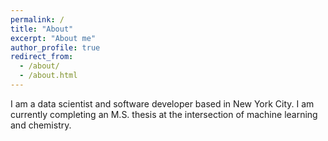 ```yaml
---
permalink: /
title: "About"
excerpt: "About me"
author_profile: true
redirect_from: 
  - /about/
  - /about.html
---
```


I am a data scientist and software developer based in New York City. I am currently completing an M.S. thesis at the intersection of machine learning and chemistry.